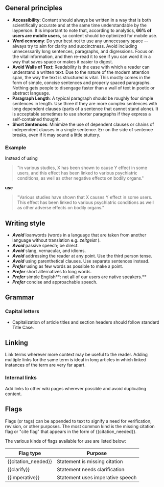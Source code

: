 ## General principles

* **Accessibility**: Content should always be written in a way that is both scientifically accurate and at the same 
  time understandable by the layperson. It is important to note that, according to analytics, **66% of users are mobile users,** so content should be optimized for mobile use.
* **Word economy**: Do your best not to use any unnecessary space -- always try to aim for clarity and succinctness. Avoid including unnecessarily long sentences, paragraphs, and digressions. Focus on the vital information, and then re-read it to see if you can word it in a way that saves space or makes it easier to digest.
* **Avoid Walls of Text**: Readability is the ease with which a reader can understand a written text. Due to the 
  nature of the modern attention span, the way the text is structured is vital. This mostly comes in the form of simple, concise sentences and properly spaced paragraphs. Nothing gets people to disengage faster than a wall of text in poetic or abstract language.
* **Paragraph Length**: A typical paragraph should be roughly four simple sentences in length. Use three if they are more complex sentences with long dependent clauses (parts of a sentence that cannot stand alone). It is acceptable sometimes to use shorter paragraphs if they express a self-contained thought.
* **Short Sentences**: Minimize the use of dependent clauses or chains of independent clauses in a single sentence. 
  Err on the side of sentence breaks, even if it may sound a little stuttery.

### Example

Instead of using

> "In various studies, X has been shown to cause Y effect in some users, and this effect has been linked to various psychiatric conditions, as well as other negative effects on bodily organs."

**use**

> "Various studies have shown that X causes Y effect in some users. This effect has been linked to various psychiatric conditions as well as other adverse effects on bodily organs."

## Writing style

* ***Avoid*** loanwords (words in a language that are taken from another language without translation e.g.  *zeitgeist* ).
* ***Avoid*** passive speech; be direct.
* ***Avoid*** slang, vernacular, and idioms.
* ***Avoid*** addressing the reader at any point. Use the third person tense.
* ***Avoid*** using parenthetical clauses. Use separate sentences instead.
* ***Prefer*** using as few words as possible to make a point.
* ***Prefer*** short alternatives to long words.
* ***Prefer*** simple English**: not all of our users are native speakers.**
* ***Prefer*** concise and approachable speech.

## Grammar

### Capital letters

* Capitalization of article titles and section headers should follow standard Title Case.

## Linking

Link terms wherever more context may be useful to the reader. Adding multiple links for the same term is ideal in long articles in which linked instances of the term are very far apart.

### Internal links

Add links to other wiki pages wherever possible and avoid duplicating content.

## Flags

Flags (or tags) can be appended to text to signify a need for verification, revision, or other purposes. The most common kind is the missing citation flag or "cite flag" that appears in the form of {{citation_needed}}.

The various kinds of flags available for use are listed below:


| **Flag type**       | **Purpose**                      |
|---------------------|----------------------------------|
| {{citation_needed}} | Statement is missing citation    |
| {{clarify}}         | Statement needs clarification    |
| {{imperative}}      | Statement uses imperative speech |
